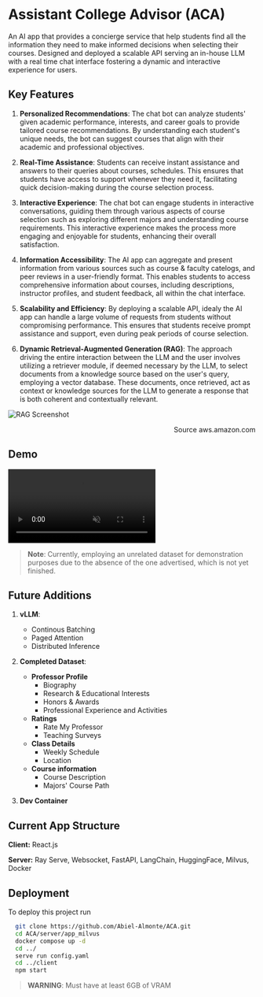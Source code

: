 
# Assistant College Advisor (ACA)

An AI app that provides a concierge service that help students find all the information they need to make informed decisions when selecting their courses.
Designed and deployed a scalable API serving an in-house LLM with a real time chat interface fostering a dynamic and interactive experience for users.

## Key Features
1. **Personalized Recommendations**: The chat bot can analyze students' given academic performance, interests, and career goals to provide tailored course recommendations. By understanding each student's unique needs, the bot can suggest courses that align with their academic and professional objectives.

2. **Real-Time Assistance**: Students can receive instant assistance and answers to their queries about courses, schedules. This ensures that students have access to support whenever they need it, facilitating quick decision-making during the course selection process.

3. **Interactive Experience**: The chat bot can engage students in interactive conversations, guiding them through various aspects of course selection such as exploring different majors and understanding course requirements. This interactive experience makes the process more engaging and enjoyable for students, enhancing their overall satisfaction.

4. **Information Accessibility**: The AI app can aggregate and present information from various sources such as course & faculty catelogs, and peer reviews in a user-friendly format. This enables students to access comprehensive information about courses, including descriptions, instructor profiles, and student feedback, all within the chat interface.

5. **Scalability and Efficiency**: By deploying a scalable API, idealy the AI app can handle a large volume of requests from students without compromising performance. This ensures that students receive prompt assistance and support, even during peak periods of course selection.

6. **Dynamic Retrieval-Augmented Generation (RAG)**: The approach driving the entire interaction between the LLM and the user involves utilizing a retriever module, if deemed necessary by the LLM, to select documents from a knowledge source based on the user's query, employing a vector database. These documents, once retrieved, act as context or knowledge sources for the LLM to generate a response that is both coherent and contextually relevant.

![RAG Screenshot](https://docs.aws.amazon.com/images/sagemaker/latest/dg/images/jumpstart/jumpstart-fm-rag.jpg)

<div style="text-align: right"> Source aws.amazon.com </div>

## Demo
<video controls autoPlay loop muted src="Fullstack_Update.mp4" title="Demo"></video>

>**Note**:
>Currently, employing an unrelated dataset for demonstration purposes due to the absence of the one advertised, which is not yet finished.

## Future Additions
1. **vLLM**:
    - Continous Batching
    - Paged Attention
    - Distributed Inference

2. **Completed Dataset**:
    - **Professor Profile**
        - Biography
        - Research & Educational Interests
        - Honors & Awards
        - Professional Experience and Activities
    - **Ratings**
        - Rate My Professor
        - Teaching Surveys
    - **Class Details**
        - Weekly Schedule
        - Location
    - **Course information**
        - Course Description 
        - Majors' Course Path
3. **Dev Container**

## Current App Structure

**Client:** React.js

**Server:** Ray Serve, Websocket, FastAPI, LangChain, HuggingFace, Milvus, Docker 


## Deployment

To deploy this project run

```bash
  git clone https://github.com/Abiel-Almonte/ACA.git
  cd ACA/server/app_milvus
  docker compose up -d
  cd ../
  serve run config.yaml
  cd ../client
  npm start
```
>**WARNING**:
>Must have at least 6GB of VRAM
